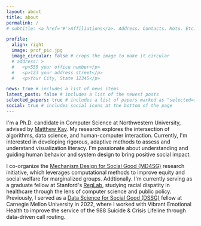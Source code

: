 ```yaml
---
layout: about
title: about
permalink: /
# subtitle: <a href='#'>Affiliations</a>. Address. Contacts. Moto. Etc.

profile:
  align: right
  image: prof_pic.jpg
  image_circular: false # crops the image to make it circular
  # address: >
  #   <p>555 your office number</p>
  #   <p>123 your address street</p>
  #   <p>Your City, State 12345</p>

news: true # includes a list of news items
latest_posts: false # includes a list of the newest posts
selected_papers: true # includes a list of papers marked as "selected={true}"
social: true # includes social icons at the bottom of the page
---
```


I'm a Ph.D. candidate in Computer Science at Northwestern University, advised by [Matthew Kay](https://www.mjskay.com/). My research explores the intersection of algorithms, data science, and human-computer interaction. Currently, I'm interested in developing rigorous, adaptive methods to assess and understand visualization literacy. I'm passionate about understanding and guiding human behavior and system design to bring positive social impact.

I co-organize the [Mechanism Design for Social Good (MD4SG)](https://www.md4sg.com/) research initiative, which leverages computational methods to improve equity and social welfare for marginalized groups. Addtionally. I'm currently serving as a graduate fellow at Stanford's [RegLab](https://reglab.stanford.edu), studying racial dispatity in healthcare through the lens of computer science and public policy. Previously, I served as a [Data Science for Social Good (DSSG)](https://www.dssgfellowship.org/) fellow at Carnegie Mellon University in 2022, where I worked with Vibrant Emotional Health to improve the service of the 988 Suicide & Crisis Lifeline through data-driven call routing.

<!-- Link to your social media connections, too. This theme is set up to use [Font Awesome icons](http://fortawesome.github.io/Font-Awesome/) and [Academicons](https://jpswalsh.github.io/academicons/), like the ones below. Add your Facebook, Twitter, LinkedIn, Google Scholar, or just disable all of them. -->
